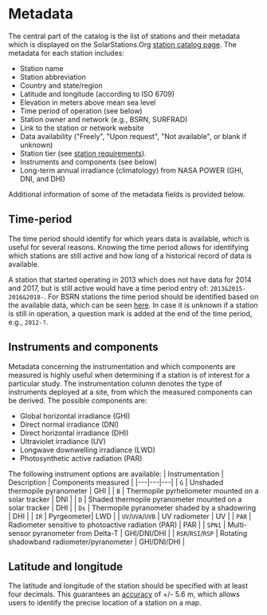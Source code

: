 # Metadata

The central part of the catalog is the list of stations and their metadata which is displayed on the SolarStations.Org [station catalog page](station_catalog). The metadata for each station includes:
* Station name
* Station abbreviation
* Country and state/region
* Latitude and longitude (according to ISO 6709)
* Elevation in meters above mean sea level
* Time period of operation (see below)
* Station owner and network (e.g., BSRN, SURFRAD)
* Link to the station or network website
* Data availability ("Freely", "Upon request", "Not available", or blank if unknown)
* Station tier (see [station requirements](station_requirements)).
* Instruments and components (see below)
* Long-term annual irradiance (climatology) from NASA POWER (GHI, DNI, and DHI)

Additional information of some of the metadata fields is provided below.

## Time-period
The time period should identify for which years data is available, which is useful for several reasons. Knowing the time period allows for identifying which stations are still active and how long of a historical record of data is available.

A station that started operating in 2013 which does not have data for 2014 and 2017, but is still active would have a time period entry of: `2013&2015-2016&2018-`. For BSRN stations the time period should be identified based on the available data, which can be seen [here](https://dataportals.pangaea.de/bsrn/). In case it is unknown if a station is still in operation, a question mark is added at the end of the time period, e.g., `2012-?`.

## Instruments and components
Metadata concerning the instrumentation and which components are measured is highly useful when determining if a station is of interest for a particular study. The instrumentation column denotes the type of instruments deployed at a site, from which the measured components can be derived. The possible components are:
* Global horizontal irradiance (GHI)
* Direct normal irradiance (DNI)
* Direct horizontal irradiance (DHI)
* Ultraviolet irradiance (UV)
* Longwave downwelling irradiance (LWD)
* Photosynthetic active radiation (PAR)

The following instrument options are available:
| Instrumentation | Description | Components measured |
|---|---|---|
| `G` | Unshaded thermopile pyranometer | GHI |
| `B` | Thermopile pyrheliometer mounted on a solar tracker | DNI |
| `D` | Shaded thermopile pyranometer mounted on a solar tracker | DHI |
| `Ds` | Thermopile pyranometer shaded by a shadowring | DHI |
| `IR` | Pyrgeometer| LWD |
| `UV`/`UVA`/`UVB` | UV radiometer | UV |
| `PAR` | Radiometer sensitive to photoactive radiation (PAR) | PAR |
| `SPN1` | Multi-sensor pyranometer from Delta-T | GHI/DNI/DHI |
| `RSR`/`RSI`/`RSP` | Rotating shadowband radiometer/pyranometer | GHI/DNI/DHI |

## Latitude and longitude
The latitude and longitude of the station should be specified with at least four decimals. This guarantees an [accuracy](http://wiki.gis.com/wiki/index.php/Decimal_degrees) of +/- 5.6 m, which allows users to identify the precise location of a station on a map.
